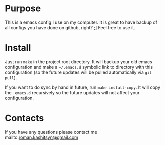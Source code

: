 Purpose
=======

This is a emacs config I use on my computer. It is great to have
backup of all configs you have done on github, right? ;] Feel free to
use it.

Install
=======

Just run `make` in the project root directory. It will backup your old
emacs configuration and make a `~/.emacs.d` symbolic link to directory
with this configuration (so the future updates will be pulled
automatically via `git pull`).

If you want to do sync by hand in future, run `make install-copy`. It
will copy the `.emacs.d` recursively so the future updates will not
affect your configuration.

Contacts
========

If you have any questions please contact me
mailto:roman.kashitsyn@gmail.com
